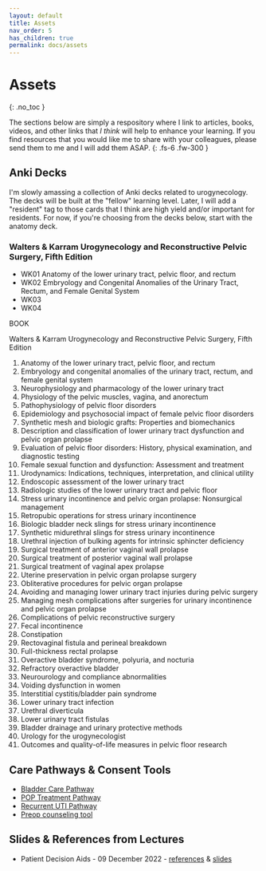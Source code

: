 ```yaml
---
layout: default
title: Assets
nav_order: 5
has_children: true
permalink: docs/assets
---
```


# Assets
{: .no_toc }

The sections below are simply a respository where I link to articles, books, videos, and other links that _I think_ will help to enhance your learning. If you find resources that you would like me to share with your colleagues, please send them to me and I will add them ASAP.
{: .fs-6 .fw-300 }

## Anki Decks

I'm slowly amassing a collection of Anki decks related to urogynecology. The decks will be built at the "fellow" learning level. Later, I will add a "resident" tag to those cards that I think are high yield and/or important for residents. For now, if you're choosing from the decks below, start with the anatomy deck.

### Walters & Karram Urogynecology and Reconstructive Pelvic Surgery, Fifth Edition

* WK01 Anatomy of the lower urinary tract, pelvic floor, and rectum
* WK02 Embryology and Congenital Anomalies of the Urinary Tract, Rectum, and Female Genital System
* WK03 
* WK04 

BOOK

Walters & Karram Urogynecology and Reconstructive Pelvic Surgery, Fifth Edition

1. Anatomy of the lower urinary tract, pelvic floor, and rectum
2. Embryology and congenital anomalies of the urinary tract, rectum, and female genital system
3. Neurophysiology and pharmacology of the lower urinary tract
4. Physiology of the pelvic muscles, vagina, and anorectum
5. Pathophysiology of pelvic floor disorders
6. Epidemiology and psychosocial impact of female pelvic floor disorders
7. Synthetic mesh and biologic grafts: Properties and biomechanics
8. Description and classification of lower urinary tract dysfunction and pelvic organ prolapse
9. Evaluation of pelvic floor disorders: History, physical examination, and diagnostic testing
10. Female sexual function and dysfunction: Assessment and treatment
11. Urodynamics: Indications, techniques, interpretation, and clinical utility
12. Endoscopic assessment of the lower urinary tract
13. Radiologic studies of the lower urinary tract and pelvic floor
14. Stress urinary incontinence and pelvic organ prolapse: Nonsurgical management
15. Retropubic operations for stress urinary incontinence
16. Biologic bladder neck slings for stress urinary incontinence
17. Synthetic midurethral slings for stress urinary incontinence
18. Urethral injection of bulking agents for intrinsic sphincter deficiency
19. Surgical treatment of anterior vaginal wall prolapse
20. Surgical treatment of posterior vaginal wall prolapse
21. Surgical treatment of vaginal apex prolapse
22. Uterine preservation in pelvic organ prolapse surgery
23. Obliterative procedures for pelvic organ prolapse
24. Avoiding and managing lower urinary tract injuries during pelvic surgery
25. Managing mesh complications after surgeries for urinary incontinence and pelvic organ prolapse
26. Complications of pelvic reconstructive surgery
27. Fecal incontinence
28. Constipation
29. Rectovaginal fistula and perineal breakdown
30. Full-thickness rectal prolapse
31. Overactive bladder syndrome, polyuria, and nocturia
32. Refractory overactive bladder
33. Neurourology and compliance abnormalities
34. Voiding dysfunction in women
35. Interstitial cystitis/bladder pain syndrome
36. Lower urinary tract infection
37. Urethral diverticula
38. Lower urinary tract fistulas
39. Bladder drainage and urinary protective methods
40. Urology for the urogynecologist
41. Outcomes and quality-of-life measures in pelvic floor research


## Care Pathways & Consent Tools

* [Bladder Care Pathway](/handbook/assets/pdfs/bladder_pathway.pdf)
* [POP Treatment Pathway](/handbook/assets/pdfs/pop_pathway.pdf)
* [Recurrent UTI Pathway](/handbook/assets/pdfs/ruti_pathway.pdf)
* [Preop counseling tool](/handbook/assets/pdfs/preop_counseling_v4.pdf)

## Slides & References from Lectures

* Patient Decision Aids - 09 December 2022 - [references](/handbook/assets/text/patient_decision_aids.txt) & [slides]()